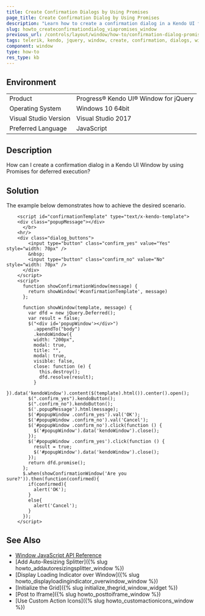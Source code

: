 ```yaml
---
title: Create Confirmation Dialogs by Using Promises
page_title: Create Confirmation Dialog by Using Promises
description: "Learn how to create a confirmation dialog in a Kendo UI for jQuery Window by using promises for deferred execution."
slug: howto_createconfirmationdialog_viapromises_window
previous_url: /controls/layout/window/how-to/confirmation-dialog-promise
tags: telerik, kendo, jquery, window, create, confirmation, dialogs, with, promises, deferred, execution
component: window
type: how-to
res_type: kb
---
```


## Environment

<table>
 <tr>
  <td>Product</td>
  <td>Progress® Kendo UI® Window for jQuery</td>
 </tr>
 <tr>
  <td>Operating System</td>
  <td>Windows 10 64bit</td>
 </tr>
 <tr>
  <td>Visual Studio Version</td>
  <td>Visual Studio 2017</td>
 </tr>
 <tr>
  <td>Preferred Language</td>
  <td>JavaScript</td>
 </tr>
</table>

## Description

How can I create a confirmation dialog in a Kendo UI Window by using Promises for deferred execution?

## Solution

The example below demonstrates how to achieve the desired scenario.


```dojo
    <script id="confirmationTemplate" type="text/x-kendo-template">
    <div class="popupMessage"></div>
      </br>
    <hr/>
    <div class="dialog_buttons">
        <input type="button" class="confirm_yes" value="Yes" style="width: 70px" />
        &nbsp;
        <input type="button" class="confirm_no" value="No" style="width: 70px" />
      </div>
    </script>
    <script>
      function showConfirmationWindow(message) {
        return showWindow('#confirmationTemplate', message)
      };

      function showWindow(template, message) {
        var dfd = new jQuery.Deferred();
        var result = false;
        $("<div id='popupWindow'></div>")
          .appendTo("body")
          .kendoWindow({
          width: "200px",
          modal: true,
          title: "",
          modal: true,
          visible: false,
          close: function (e) {
            this.destroy();
            dfd.resolve(result);
          }
        }).data('kendoWindow').content($(template).html()).center().open();
        $(".confirm_yes").kendoButton();
        $(".confirm_no").kendoButton();
        $('.popupMessage').html(message);
        $('#popupWindow .confirm_yes').val('OK');
        $('#popupWindow .confirm_no').val('Cancel');
        $('#popupWindow .confirm_no').click(function () {
          $('#popupWindow').data('kendoWindow').close();
        });
        $('#popupWindow .confirm_yes').click(function () {
          result = true;
          $('#popupWindow').data('kendoWindow').close();
        });
        return dfd.promise();
      };
      $.when(showConfirmationWindow('Are you sure?')).then(function(confirmed){
        if(confirmed){
          alert('OK');
        }
        else{
          alert('Cancel');
        }
      });
    </script>
```

## See Also

* [Window JavaScript API Reference](/api/javascript/ui/window)
* [Add Auto-Resizing Splitter]({% slug howto_addautoresizingsplitter_window %})
* [Display Loading Indicator over Window]({% slug howto_displayloadingindicator_overwindow_window %})
* [Initialize the Grid]({% slug initialize_thegrid_window_widget %})
* [Post to Iframe]({% slug howto_posttoiframe_window %})
* [Use Custom Action Icons]({% slug howto_customactionicons_window %})
